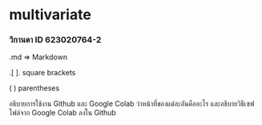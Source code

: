 # multivariate

### วิกานดา ID 623020764-2

.md => Markdown

.[ ]. square brackets

(  )  parentheses


อธิบายการใช้งาน Github และ Google Colab ว่าหน้าที่ของแต่ละอันคืออะไร และอธิบายวิธีเซฟไฟล์จาก Google Colab ลงใน Github
